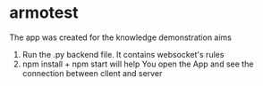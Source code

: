 # armotest
The app was created for the knowledge demonstration aims

1. Run the .py backend file. It contains websocket's rules
2. npm install + npm start will help You open the App and see the connection between cllent and server
